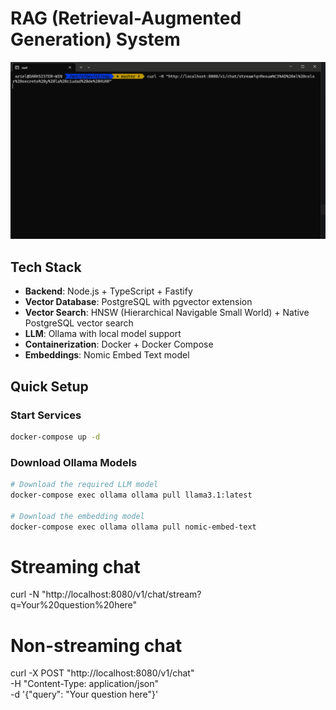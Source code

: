 # RAG (Retrieval-Augmented Generation) System


![RAG System Demo](docs/output.gif)


## Tech Stack

- **Backend**: Node.js + TypeScript + Fastify
- **Vector Database**: PostgreSQL with pgvector extension
- **Vector Search**: HNSW (Hierarchical Navigable Small World) + Native PostgreSQL vector search
- **LLM**: Ollama with local model support
- **Containerization**: Docker + Docker Compose
- **Embeddings**: Nomic Embed Text model

## Quick Setup

### Start Services
```bash
docker-compose up -d
```

### Download Ollama Models
```bash
# Download the required LLM model
docker-compose exec ollama ollama pull llama3.1:latest

# Download the embedding model
docker-compose exec ollama ollama pull nomic-embed-text
```

# Streaming chat
curl -N "http://localhost:8080/v1/chat/stream?q=Your%20question%20here"

# Non-streaming chat
curl -X POST "http://localhost:8080/v1/chat" \
  -H "Content-Type: application/json" \
  -d '{"query": "Your question here"}'
```


